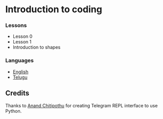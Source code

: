 # Introduction to coding


### Lessons

- Lesson 0
- Lesson 1
- Introduction to shapes

### Languages

- [English](en/)
- [Telugu](te/)

## Credits

Thanks to [Anand Chitipothu](https://github.com/anandology/) for creating Telegram REPL interface to use Python.
